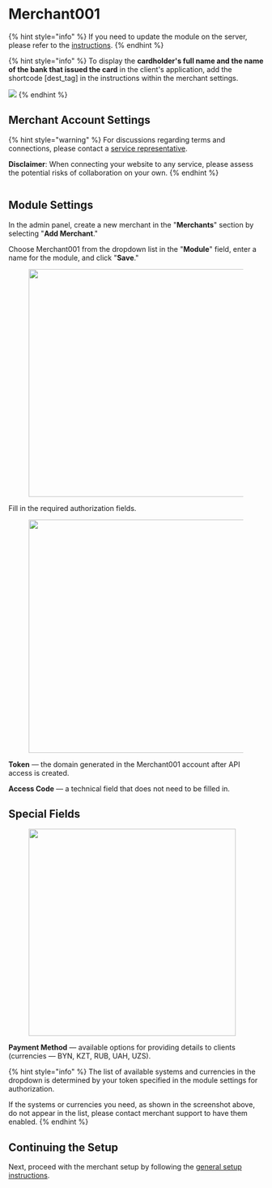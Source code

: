 # Merchant001

{% hint style="info" %}
If you need to update the module on the server, please refer to the [instructions](https://premium.gitbook.io/main/osnovnye-nastroiki/faq/obnovlenie-failov-skripta-na-servere/kak-obnovit-faily-na-servere#moduli-merchantov-i-avtovyplat).
{% endhint %}

{% hint style="info" %}
To display the **cardholder's full name and the name of the bank that issued the card** in the client's application, add the shortcode \[dest\_tag] in the instructions within the merchant settings.

![](<../../../.gitbook/assets/image (1627)_eng.png>)
{% endhint %}

## Merchant Account Settings

{% hint style="warning" %}
For discussions regarding terms and connections, please contact a [service representative](https://t.me/merch001online).

**Disclaimer**: When connecting your website to any service, please assess the potential risks of collaboration on your own.
{% endhint %}

<figure><img src="../../../.gitbook/assets/image (1717)_eng.png" alt=""><figcaption></figcaption></figure>

## Module Settings

In the admin panel, create a new merchant in the "**Merchants**" section by selecting "**Add Merchant**."

Choose Merchant001 from the dropdown list in the "**Module**" field, enter a name for the module, and click "**Save**."

<figure><img src="../../../.gitbook/assets/image (530)_eng.png" alt="" width="450"><figcaption></figcaption></figure>

Fill in the required authorization fields.

<figure><img src="../../../.gitbook/assets/image (531)_eng.png" alt="" width="461"><figcaption></figcaption></figure>

**Token** — the domain generated in the Merchant001 account after API access is created.

**Access Code** — a technical field that does not need to be filled in.

## Special Fields

<figure><img src="../../../.gitbook/assets/image (532)_eng.png" alt="" width="409"><figcaption></figcaption></figure>

**Payment Method** — available options for providing details to clients (currencies — BYN, KZT, RUB, UAH, UZS).

{% hint style="info" %}
The list of available systems and currencies in the dropdown is determined by your token specified in the module settings for authorization.

If the systems or currencies you need, as shown in the screenshot above, do not appear in the list, please contact merchant support to have them enabled.
{% endhint %}

## Continuing the Setup

Next, proceed with the merchant setup by following the [general setup instructions](https://premium.gitbook.io/rukovodstvo-polzovatelya/osnovnye-nastroiki/merchanty-i-avtovyplaty/merchanty/obshie-nastroiki-merchantov).